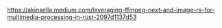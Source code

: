 https://akinsella.medium.com/leveraging-ffmpeg-next-and-image-rs-for-multimedia-processing-in-rust-2097d1137d53
